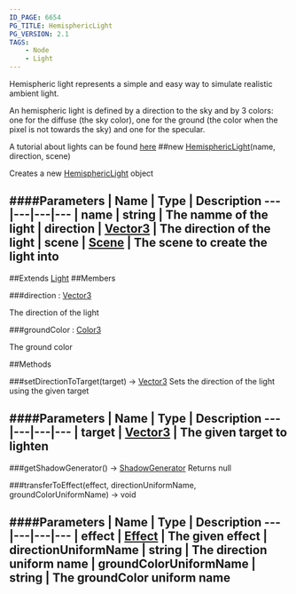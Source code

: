 ```yaml
---
ID_PAGE: 6654
PG_TITLE: HemisphericLight
PG_VERSION: 2.1
TAGS:
    - Node
    - Light
---
```


Hemispheric light represents a simple and easy way to simulate realistic ambient light.

An hemispheric light is defined by a direction to the sky and by 3 colors: one for the diffuse (the sky color), one for the ground (the color when the pixel is not towards the sky) and one for the specular.

A tutorial about lights can be found [here](https://github.com/BabylonJS/Babylon.js/wiki/06-Lights)
##new [HemisphericLight](page.php?p=6654)(name, direction, scene)



Creates a new [HemisphericLight](page.php?p=6654) object




####Parameters
 | Name | Type | Description
---|---|---|---
 | name | string | The namme of the light
 | direction | [Vector3](page.php?p=6751) | The direction of the light
 | scene | [Scene](page.php?p=6662) | The scene to create the light into
---

##Extends
 [Light](page.php?p=6652)
##Members

###direction : [Vector3](page.php?p=6751)




The direction of the light



###groundColor : [Color3](page.php?p=6748)




The ground color











##Methods

###setDirectionToTarget(target) &rarr; [Vector3](page.php?p=6751)
Sets the direction of the light using the given target





####Parameters
 | Name | Type | Description
---|---|---|---
 | target | [Vector3](page.php?p=6751) | The given target to lighten
---

###getShadowGenerator() &rarr; [ShadowGenerator](page.php?p=6722)
Returns null






###transferToEffect(effect, directionUniformName, groundColorUniformName) &rarr; void

####Parameters
 | Name | Type | Description
---|---|---|---
 | effect | [Effect](page.php?p=6725) | The given effect
 | directionUniformName | string | The direction uniform name
 | groundColorUniformName | string | The groundColor uniform name
---
